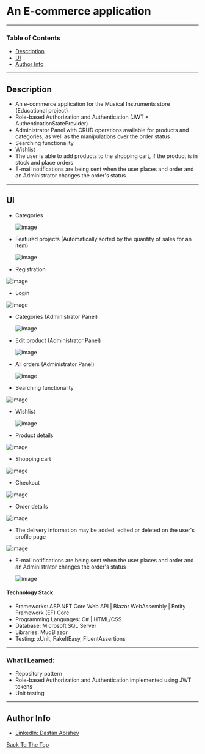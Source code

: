 # An E-commerce application

---

### Table of Contents

- [Description](#description)
- [UI](#ui)
- [Author Info](#author-info)

---

## Description
- An e-commerce application for the Musical Instruments store (Educational project)
- Role-based Authorization and Authentication (JWT + AuthenticationStateProvider)
- Administrator Panel with CRUD operations available for products and categories, as well as the manipulations over the order status
- Searching functionality
- Wishlist
- The user is able to add products to the shopping cart, if the product is in stock and place orders
- E-mail notifications are being sent when the user places and order and an Administrator changes the order's status

---

## UI
- Categories
   
  ![image](https://github.com/AbishevDastan/MusicStore/assets/92532796/48da3e9e-602d-4040-b8f7-24313b93dca0)
  
  
- Featured projects (Automatically sorted by the quantity of sales for an item)

  ![image](https://github.com/AbishevDastan/MusicStore/assets/92532796/0536328b-36e2-46ca-b6ba-c6e3d2afebf3)
  
- Registration

![image](https://github.com/AbishevDastan/MusicStore/assets/92532796/75d288b4-2360-4307-9bae-085ac90f018a)

- Login
  
![image](https://github.com/AbishevDastan/MusicStore/assets/92532796/28f5b78a-9d96-4eda-b93f-a9098bf19add)

  
- Categories (Administrator Panel)
  
  ![image](https://github.com/AbishevDastan/MusicStore/assets/92532796/dc9b8c19-dd1b-49da-9e3b-a46f690f2bbc)

  
- Edit product (Administrator Panel)
  
  ![image](https://github.com/AbishevDastan/MusicStore/assets/92532796/2a0bfbe7-5f21-4f7c-bf69-88dcadf7e012)

- All orders (Administrator Panel)
  
  ![image](https://github.com/AbishevDastan/MusicStore/assets/92532796/5111342a-7847-4a8e-9478-0e5766febe40)




- Searching functionality

![image](https://github.com/AbishevDastan/MusicStore/assets/92532796/3c64a266-d1f0-46c4-9e4c-594e6ccc2f0d)



- Wishlist

  ![image](https://github.com/AbishevDastan/MusicStore/assets/92532796/87462134-ba8f-4fc7-b39a-6b089cb99331)

  

- Product details

![image](https://github.com/AbishevDastan/MusicStore/assets/92532796/a046997e-b5e2-4a8e-bd49-4a85d528b2bc)

- Shopping cart

![image](https://github.com/AbishevDastan/MusicStore/assets/92532796/8fde9a5f-d5b9-4414-a520-db24af2cf9bb)

- Checkout

![image](https://github.com/AbishevDastan/MusicStore/assets/92532796/9e96ad9b-9913-4c83-b8ce-5a328a8c39e9)

- Order details

![image](https://github.com/AbishevDastan/MusicStore/assets/92532796/897c606f-4653-4e35-b5b9-3755641b2f05)



- The delivery information may be added, edited or deleted on the user's profile page
  
![image](https://github.com/AbishevDastan/MusicStore/assets/92532796/92771ce7-ec6e-41c2-8a25-5635a87ea883)



- E-mail notifications are being sent when the user places and order and an Administrator changes the order's status

  ![image](https://github.com/AbishevDastan/MusicStore/assets/92532796/e44d31fb-f306-4b45-a227-d8fa78f46734)



#### Technology Stack

- Frameworks: ASP.NET Core Web API | Blazor WebAssembly | Entity Framework (EF) Core
- Programming Languages: C# | HTML/CSS
- Database: Microsoft SQL Server
- Libraries: MudBlazor
- Testing: xUnit, FakeItEasy, FluentAssertions

---
### What I Learned:
- Repository pattern
- Role-based Authorization and Authentication implemented using JWT tokens
- Unit testing
---

## Author Info

- [LinkedIn: Dastan Abishev](https://www.linkedin.com/in/dastan-abishev)

[Back To The Top](#an-e-commerce-application)
